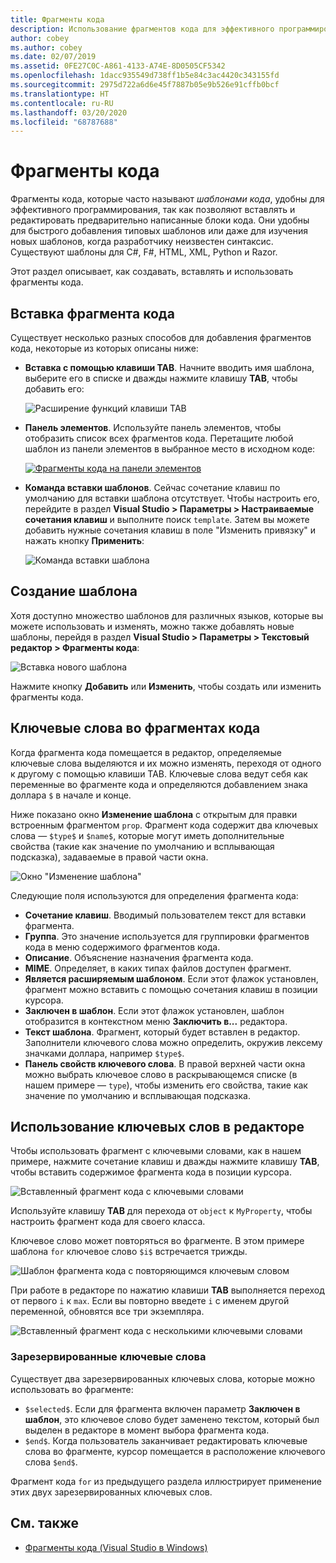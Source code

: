 ```yaml
---
title: Фрагменты кода
description: Использование фрагментов кода для эффективного программирования в Visual Studio для Mac
author: cobey
ms.author: cobey
ms.date: 02/07/2019
ms.assetid: 0FE27C0C-A861-4133-A74E-8D0505CF5342
ms.openlocfilehash: 1dacc935549d738ff1b5e84c3ac4420c343155fd
ms.sourcegitcommit: 2975d722a6d6e45f7887b05e9b526e91cffb0bcf
ms.translationtype: HT
ms.contentlocale: ru-RU
ms.lasthandoff: 03/20/2020
ms.locfileid: "68787688"
---
```

# <a name="code-snippets"></a>Фрагменты кода

Фрагменты кода, которые часто называют _шаблонами кода_, удобны для эффективного программирования, так как позволяют вставлять и редактировать предварительно написанные блоки кода. Они удобны для быстрого добавления типовых шаблонов или даже для изучения новых шаблонов, когда разработчику неизвестен синтаксис. Существуют шаблоны для C#, F#, HTML, XML, Python и Razor.

Этот раздел описывает, как создавать, вставлять и использовать фрагменты кода.

## <a name="inserting-a-snippet"></a>Вставка фрагмента кода

Существует несколько разных способов для добавления фрагментов кода, некоторые из которых описаны ниже:

- **Вставка с помощью клавиши TAB**. Начните вводить имя шаблона, выберите его в списке и дважды нажмите клавишу **TAB**, чтобы добавить его:

  ![Расширение функций клавиши TAB](media/source-editor-image13.png)

- **Панель элементов**. Используйте панель элементов, чтобы отобразить список всех фрагментов кода. Перетащите любой шаблон из панели элементов в выбранное место в исходном коде:

  [![Фрагменты кода на панели элементов](media/source-editor-image14-sml.png)](media/source-editor-image14.png#lightbox)

- **Команда вставки шаблонов**. Сейчас сочетание клавиш по умолчанию для вставки шаблона отсутствует. Чтобы настроить его, перейдите в раздел **Visual Studio > Параметры > Настраиваемые сочетания клавиш** и выполните поиск `template`. Затем вы можете добавить нужные сочетания клавиш в поле "Изменить привязку" и нажать кнопку **Применить**:

  ![Команда вставки шаблона](media/source-editor-image15.png)

## <a name="creating-a-new-template"></a>Создание шаблона

Хотя доступно множество шаблонов для различных языков, которые вы можете использовать и изменять, можно также добавлять новые шаблоны, перейдя в раздел **Visual Studio > Параметры > Текстовый редактор > Фрагменты кода**:

![Вставка нового шаблона](media/source-editor-image12.png)

Нажмите кнопку **Добавить** или **Изменить**, чтобы создать или изменить фрагменты кода.

## <a name="keywords-in-code-snippets"></a>Ключевые слова во фрагментах кода

Когда фрагмента кода помещается в редактор, определяемые ключевые слова выделяются и их можно изменять, переходя от одного к другому c помощью клавиши TAB. Ключевые слова ведут себя как переменные во фрагменте кода и определяются добавлением знака доллара `$` в начале и конце. 

Ниже показано окно **Изменение шаблона** с открытым для правки встроенным фрагментом `prop`. Фрагмент кода содержит два ключевых слова — `$type$` и `$name$`, которые могут иметь дополнительные свойства (такие как значение по умолчанию и всплывающая подсказка), задаваемые в правой части окна.

![Окно "Изменение шаблона"](media/source-editor-image12z.png)

Следующие поля используются для определения фрагмента кода:

- **Сочетание клавиш**. Вводимый пользователем текст для вставки фрагмента.
- **Группа**. Это значение используется для группировки фрагментов кода в меню содержимого фрагментов кода.
- **Описание**. Объяснение назначения фрагмента кода.
- **MIME**. Определяет, в каких типах файлов доступен фрагмент.
- **Является расширяемым шаблоном**. Если этот флажок установлен, фрагмент можно вставить с помощью сочетания клавиш в позиции курсора.
- **Заключен в шаблон**. Если этот флажок установлен, шаблон отобразится в контекстном меню **Заключить в...** редактора.
- **Текст шаблона**. Фрагмент, который будет вставлен в редактор. Заполнители ключевого слова можно определить, окружив лексему значками доллара, например `$type$`.
- **Панель свойств ключевого слова**. В правой верхней части окна можно выбрать ключевое слово в раскрывающемся списке (в нашем примере — `type`), чтобы изменить его свойства, такие как значение по умолчанию и всплывающая подсказка.

## <a name="using-keywords-in-the-editor"></a>Использование ключевых слов в редакторе

Чтобы использовать фрагмент с ключевыми словами, как в нашем примере, нажмите сочетание клавиш и дважды нажмите клавишу **TAB**, чтобы вставить содержимое фрагмента кода в позиции курсора.

![Вставленный фрагмент кода с ключевыми словами](media/source-editor-image12a.png)

Используйте клавишу **TAB** для перехода от `object` к `MyProperty`, чтобы настроить фрагмент кода для своего класса.

Ключевое слово может повторяться во фрагменте. В этом примере шаблона `for` ключевое слово `$i$` встречается трижды.

![Шаблон фрагмента кода с повторяющимся ключевым словом](media/source-editor-image12b.png)

При работе в редакторе по нажатию клавиши **TAB** выполняется переход от первого `i` к `max`. Если вы повторно введете `i` с именем другой переменной, обновятся все три экземпляра.

![Вставленный фрагмент кода с несколькими ключевыми словами](media/source-editor-image12c.png)

### <a name="reserved-keywords"></a>Зарезервированные ключевые слова

Существует два зарезервированных ключевых слова, которые можно использовать во фрагменте:

- `$selected$`. Если для фрагмента включен параметр **Заключен в шаблон**, это ключевое слово будет заменено текстом, который был выделен в редакторе в момент выбора фрагмента кода.
- `$end$`. Когда пользователь заканчивает редактировать ключевые слова во фрагменте, курсор помещается в расположение ключевого слова `$end$`.

Фрагмент кода `for` из предыдущего раздела иллюстрирует применение этих двух зарезервированных ключевых слов.

## <a name="see-also"></a>См. также

- [Фрагменты кода (Visual Studio в Windows)](/visualstudio/ide/code-snippets)
